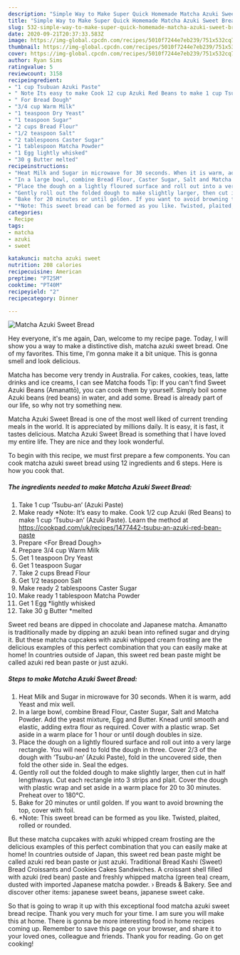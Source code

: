 ```yaml
---
description: "Simple Way to Make Super Quick Homemade Matcha Azuki Sweet Bread"
title: "Simple Way to Make Super Quick Homemade Matcha Azuki Sweet Bread"
slug: 532-simple-way-to-make-super-quick-homemade-matcha-azuki-sweet-bread
date: 2020-09-21T20:37:33.583Z
image: https://img-global.cpcdn.com/recipes/5010f7244e7eb239/751x532cq70/matcha-azuki-sweet-bread-recipe-main-photo.jpg
thumbnail: https://img-global.cpcdn.com/recipes/5010f7244e7eb239/751x532cq70/matcha-azuki-sweet-bread-recipe-main-photo.jpg
cover: https://img-global.cpcdn.com/recipes/5010f7244e7eb239/751x532cq70/matcha-azuki-sweet-bread-recipe-main-photo.jpg
author: Ryan Sims
ratingvalue: 5
reviewcount: 3158
recipeingredient:
- "1 cup Tsubuan Azuki Paste"
- " Note Its easy to make Cook 12 cup Azuki Red Beans to make 1 cup Tsubuan Azuki Paste Learn the method at httpscookpadcomukrecipes1477442tsubuanazukiredbeanpaste"
- " For Bread Dough"
- "3/4 cup Warm Milk"
- "1 teaspoon Dry Yeast"
- "1 teaspoon Sugar"
- "2 cups Bread Flour"
- "1/2 teaspoon Salt"
- "2 tablespoons Caster Sugar"
- "1 tablespoon Matcha Powder"
- "1 Egg lightly whisked"
- "30 g Butter melted"
recipeinstructions:
- "Heat Milk and Sugar in microwave for 30 seconds. When it is warm, add Yeast and mix well."
- "In a large bowl, combine Bread Flour, Caster Sugar, Salt and Matcha Powder. Add the yeast mixture, Egg and Butter. Knead until smooth and elastic, adding extra flour as required. Cover with a plastic wrap. Set aside in a warm place for 1 hour or until dough doubles in size."
- "Place the dough on a lightly floured surface and roll out into a very large rectangle. You will need to fold the dough in three. Cover 2/3 of the dough with ‘Tsubu-an’ (Azuki Paste), fold in the uncovered side, then fold the other side in. Seal the edges."
- "Gently roll out the folded dough to make slightly larger, then cut in half lengthways. Cut each rectangle into 3 strips and plait. Cover the dough with plastic wrap and set aside in a warm place for 20 to 30 minutes. Preheat over to 180℃."
- "Bake for 20 minutes or until golden. If you want to avoid browning the top, cover with foil."
- "*Note: This sweet bread can be formed as you like. Twisted, plaited, rolled or rounded."
categories:
- Recipe
tags:
- matcha
- azuki
- sweet

katakunci: matcha azuki sweet 
nutrition: 208 calories
recipecuisine: American
preptime: "PT25M"
cooktime: "PT40M"
recipeyield: "2"
recipecategory: Dinner

---
```



![Matcha Azuki Sweet Bread](https://img-global.cpcdn.com/recipes/5010f7244e7eb239/751x532cq70/matcha-azuki-sweet-bread-recipe-main-photo.jpg)

Hey everyone, it's me again, Dan, welcome to my recipe page. Today, I will show you a way to make a distinctive dish, matcha azuki sweet bread. One of my favorites. This time, I'm gonna make it a bit unique. This is gonna smell and look delicious.

Matcha has become very trendy in Australia. For cakes, cookies, teas, latte drinks and ice creams, I can see Matcha foods Tip: If you can&#39;t find Sweet Azuki Beans (Amanattō), you can cook them by yourself. Simply boil some Azuki beans (red beans) in water, and add some. Bread is already part of our life, so why not try something new.

Matcha Azuki Sweet Bread is one of the most well liked of current trending meals in the world. It is appreciated by millions daily. It is easy, it is fast, it tastes delicious. Matcha Azuki Sweet Bread is something that I have loved my entire life. They are nice and they look wonderful.


To begin with this recipe, we must first prepare a few components. You can cook matcha azuki sweet bread using 12 ingredients and 6 steps. Here is how you cook that.

<!--inarticleads1-->

##### The ingredients needed to make Matcha Azuki Sweet Bread:

1. Take 1 cup ‘Tsubu-an’ (Azuki Paste)
1. Make ready  *Note: It’s easy to make. Cook 1/2 cup Azuki (Red Beans) to make 1 cup ‘Tsubu-an’ (Azuki Paste). Learn the method at https://cookpad.com/uk/recipes/1477442-tsubu-an-azuki-red-bean-paste
1. Prepare  &lt;For Bread Dough&gt;
1. Prepare 3/4 cup Warm Milk
1. Get 1 teaspoon Dry Yeast
1. Get 1 teaspoon Sugar
1. Take 2 cups Bread Flour
1. Get 1/2 teaspoon Salt
1. Make ready 2 tablespoons Caster Sugar
1. Make ready 1 tablespoon Matcha Powder
1. Get 1 Egg *lightly whisked
1. Take 30 g Butter *melted


Sweet red beans are dipped in chocolate and Japanese matcha. Amanatto is traditionally made by dipping an azuki bean into refined sugar and drying it. But these matcha cupcakes with azuki whipped cream frosting are the delicious examples of this perfect combination that you can easily make at home! In countries outside of Japan, this sweet red bean paste might be called azuki red bean paste or just azuki. 

<!--inarticleads2-->

##### Steps to make Matcha Azuki Sweet Bread:

1. Heat Milk and Sugar in microwave for 30 seconds. When it is warm, add Yeast and mix well.
1. In a large bowl, combine Bread Flour, Caster Sugar, Salt and Matcha Powder. Add the yeast mixture, Egg and Butter. Knead until smooth and elastic, adding extra flour as required. Cover with a plastic wrap. Set aside in a warm place for 1 hour or until dough doubles in size.
1. Place the dough on a lightly floured surface and roll out into a very large rectangle. You will need to fold the dough in three. Cover 2/3 of the dough with ‘Tsubu-an’ (Azuki Paste), fold in the uncovered side, then fold the other side in. Seal the edges.
1. Gently roll out the folded dough to make slightly larger, then cut in half lengthways. Cut each rectangle into 3 strips and plait. Cover the dough with plastic wrap and set aside in a warm place for 20 to 30 minutes. Preheat over to 180℃.
1. Bake for 20 minutes or until golden. If you want to avoid browning the top, cover with foil.
1. *Note: This sweet bread can be formed as you like. Twisted, plaited, rolled or rounded.


But these matcha cupcakes with azuki whipped cream frosting are the delicious examples of this perfect combination that you can easily make at home! In countries outside of Japan, this sweet red bean paste might be called azuki red bean paste or just azuki. Traditional Bread Kashi (Sweet) Bread Croissants and Cookies Cakes Sandwiches. A croissant shell filled with azuki (red bean) paste and freshly whipped matcha (green tea) cream, dusted with imported Japanese matcha powder. › Breads &amp; Bakery. See and discover other items: japanese sweet beans, japanese sweet cake. 

So that is going to wrap it up with this exceptional food matcha azuki sweet bread recipe. Thank you very much for your time. I am sure you will make this at home. There is gonna be more interesting food in home recipes coming up. Remember to save this page on your browser, and share it to your loved ones, colleague and friends. Thank you for reading. Go on get cooking!
